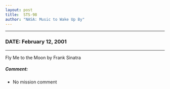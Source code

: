 ```yaml
---
layout: post
title:  STS-98
author: "NASA: Music to Wake Up By"
---
```


----
### DATE: February 12, 2001
----
Fly Me to the Moon by Frank Sinatra

##### Comment:
* No mission comment
